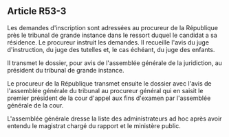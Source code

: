Article R53-3
----
Les demandes d'inscription sont adressées au procureur de la République près le
tribunal de grande instance dans le ressort duquel le candidat a sa résidence.
Le procureur instruit les demandes. Il recueille l'avis du juge d'instruction,
du juge des tutelles et, le cas échéant, du juge des enfants.

Il transmet le dossier, pour avis de l'assemblée générale de la juridiction, au
président du tribunal de grande instance.

Le procureur de la République transmet ensuite le dossier avec l'avis de
l'assemblée générale du tribunal au procureur général qui en saisit le premier
président de la cour d'appel aux fins d'examen par l'assemblée générale de la
cour.

L'assemblée générale dresse la liste des administrateurs ad hoc après avoir
entendu le magistrat chargé du rapport et le ministère public.
